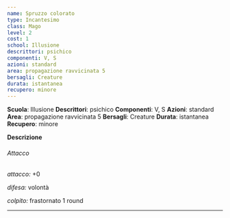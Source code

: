```yaml
---
name: Spruzzo colorato
type: Incantesimo
class: Mago
level: 2
cost: 1
school: Illusione
descrittori: psichico
componenti: V, S
azioni: standard
area: propagazione ravvicinata 5
bersagli: Creature
durata: istantanea
recupero: minore
---
```

**Scuola**: Illusione
**Descrittori**: psichico
**Componenti**: V, S
**Azioni**: standard
**Area**: propagazione ravvicinata 5
**Bersagli**: Creature
**Durata**: istantanea
**Recupero**: minore

**Descrizione**
###### Attacco

*attacco:* +0

*difesa:* volontà

*colpito:* frastornato 1 round

---